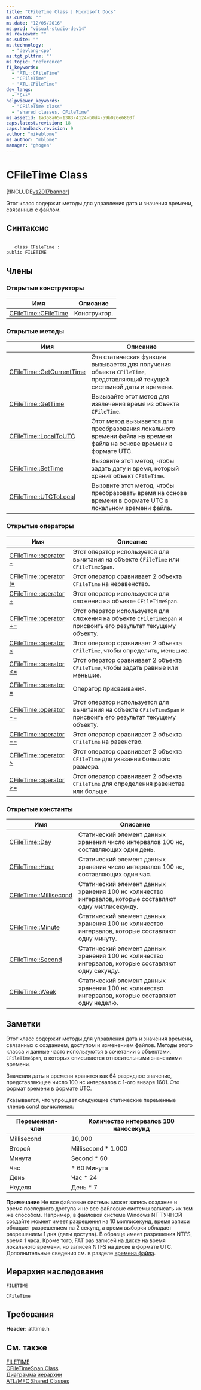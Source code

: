 ```yaml
---
title: "CFileTime Class | Microsoft Docs"
ms.custom: ""
ms.date: "12/05/2016"
ms.prod: "visual-studio-dev14"
ms.reviewer: ""
ms.suite: ""
ms.technology: 
  - "devlang-cpp"
ms.tgt_pltfrm: ""
ms.topic: "reference"
f1_keywords: 
  - "ATL::CFileTime"
  - "CFileTime"
  - "ATL.CFileTime"
dev_langs: 
  - "C++"
helpviewer_keywords: 
  - "CFileTime class"
  - "shared classes, CFileTime"
ms.assetid: 1a358a65-1383-4124-b0d4-59b026e6860f
caps.latest.revision: 18
caps.handback.revision: 9
author: "mikeblome"
ms.author: "mblome"
manager: "ghogen"
---
```

# CFileTime Class
[!INCLUDE[vs2017banner](../../assembler/inline/includes/vs2017banner.md)]

Этот класс содержит методы для управления дата и значения времени, связанных с файлом.  
  
## Синтаксис  
  
```  
  
   class CFileTime :   
public FILETIME  
```  
  
## Члены  
  
### Открытые конструкторы  
  
|Имя|Описание|  
|---------|--------------|  
|[CFileTime::CFileTime](../Topic/CFileTime::CFileTime.md)|Конструктор.|  
  
### Открытые методы  
  
|Имя|Описание|  
|---------|--------------|  
|[CFileTime::GetCurrentTime](../Topic/CFileTime::GetCurrentTime.md)|Эта статическая функция вызывается для получения объекта `CFileTime`, представляющий текущей системной даты и времени.|  
|[CFileTime::GetTime](../Topic/CFileTime::GetTime.md)|Вызывайте этот метод для извлечения время из объекта `CFileTime`.|  
|[CFileTime::LocalToUTC](../Topic/CFileTime::LocalToUTC.md)|Этот метод вызывается для преобразования локального времени файла на времени файла на основе времени в формате UTC.|  
|[CFileTime::SetTime](../Topic/CFileTime::SetTime.md)|Вызовите этот метод, чтобы задать дату и время, который хранит объект `CFileTime`.|  
|[CFileTime::UTCToLocal](../Topic/CFileTime::UTCToLocal.md)|Вызовите этот метод, чтобы преобразовать время на основе времени в формате UTC в локальном времени файла.|  
  
### Открытые операторы  
  
|Имя|Описание|  
|---------|--------------|  
|[CFileTime::operator \-](../Topic/CFileTime::operator%20-.md)|Этот оператор используется для вычитания на объекте `CFileTime` или `CFileTimeSpan`.|  
|[CFileTime::operator \!\=](../Topic/CFileTime::operator%20!=.md)|Этот оператор сравнивает 2 объекта `CFileTime` на неравенство.|  
|[CFileTime::operator \+](../Topic/CFileTime::operator%20+.md)|Этот оператор используется для сложения на объекте `CFileTimeSpan`.|  
|[CFileTime::operator \+\=](../Topic/CFileTime::operator%20+=.md)|Этот оператор используется для сложения на объекте `CFileTimeSpan` и присвоить его результат текущему объекту.|  
|[CFileTime::operator \<](../Topic/CFileTime::operator%20%3C.md)|Этот оператор сравнивает 2 объекта `CFileTime`, чтобы определить, меньшие.|  
|[CFileTime::operator \<\=](../Topic/CFileTime::operator%20%3C=.md)|Этот оператор сравнивает 2 объекта `CFileTime`, чтобы задать равные или меньшие.|  
|[CFileTime::operator \=](../Topic/CFileTime::operator%20=.md)|Оператор присваивания.|  
|[CFileTime::operator \-\=](../Topic/CFileTime::operator%20-=.md)|Этот оператор используется для вычитания на объекте `CFileTimeSpan` и присвоить его результат текущему объекту.|  
|[CFileTime::operator \=\=](../Topic/CFileTime::operator%20==.md)|Этот оператор сравнивает 2 объекта `CFileTime` на равенство.|  
|[CFileTime::operator \>](../Topic/CFileTime::operator%20%3E.md)|Этот оператор сравнивает 2 объекта `CFileTime` для указания большого размера.|  
|[CFileTime::operator \>\=](../Topic/CFileTime::operator%20%3E=.md)|Этот оператор сравнивает 2 объекта `CFileTime` для определения равенства или больше.|  
  
### Открытые константы  
  
|Имя|Описание|  
|---------|--------------|  
|[CFileTime::Day](../Topic/CFileTime::Day.md)|Статический элемент данных хранения число интервалов 100 нс, составляющих один день.|  
|[CFileTime::Hour](../Topic/CFileTime::Hour.md)|Статический элемент данных хранения число интервалов 100 нс, составляющих один час.|  
|[CFileTime::Millisecond](../Topic/CFileTime::Millisecond.md)|Статический элемент данных хранения 100 нс количество интервалов, которые составляют одну миллисекунду.|  
|[CFileTime::Minute](../Topic/CFileTime::Minute.md)|Статический элемент данных хранения 100 нс количество интервалов, которые составляют одну минуту.|  
|[CFileTime::Second](../Topic/CFileTime::Second.md)|Статический элемент данных хранения 100 нс количество интервалов, которые составляют одну секунду.|  
|[CFileTime::Week](../Topic/CFileTime::Week.md)|Статический элемент данных хранения 100 нс количество интервалов, которые составляют одну неделю.|  
  
## Заметки  
 Этот класс содержит методы для управления дата и значения времени, связанных с созданием, доступом и изменением файлов.  Методы этого класса и данные часто используются в сочетании с объектами, `CFileTimeSpan`, в которых описывается относительными значениями времени.  
  
 Значения даты и времени хранятся как 64 разрядное значение, представляющее число 100 нс интервалов с 1\-ого января 1601.  Это формат времени в формате UTC.  
  
 Указывается, что упрощает следующие статические переменные членов const вычисления:  
  
|Переменная\-член|Количество интервалов 100 наносекунд|  
|----------------------|------------------------------------------|  
|Millisecond|10,000|  
|Второй|Millisecond \* 1.000|  
|Минута|Second \* 60|  
|Час|\* 60 Минута|  
|День|Час \* 24|  
|Неделя|День \* 7|  
  
 **Примечание**  Не все файловые системы может запись создание и время последнего доступа и не все файловые системы записать их тем же способом.  Например, в файловой системе Windows NT ТУЧНОЙ создайте момент имеет разрешения на 10 миллисекунд, время записи обладает разрешением на 2 секунд, а время выборки обладает разрешением 1 дня \(даты доступа\).  В образце имеет разрешения NTFS, время 1 часа.  Кроме того, FAT раз записей на диске на время локального времени, но записей NTFS на диске в формате UTC.  Дополнительные сведения см. в разделе [времена файла](http://msdn.microsoft.com/library/windows/desktop/ms724290).  
  
## Иерархия наследования  
 `FILETIME`  
  
 `CFileTime`  
  
## Требования  
 **Header:** atltime.h  
  
## См. также  
 [FILETIME](http://msdn.microsoft.com/library/windows/desktop/ms724284)   
 [CFileTimeSpan Class](../../atl-mfc-shared/reference/cfiletimespan-class.md)   
 [Диаграмма иерархии](../../mfc/hierarchy-chart.md)   
 [ATL\/MFC Shared Classes](../../atl-mfc-shared/atl-mfc-shared-classes.md)